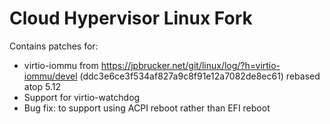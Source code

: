 # Cloud Hypervisor Linux Fork

Contains patches for:

* virtio-iommu from https://jpbrucker.net/git/linux/log/?h=virtio-iommu/devel (ddc3e6ce3f534af827a9c8f91e12a7082de8ec61) rebased atop 5.12
* Support for virtio-watchdog
* Bug fix: to support using ACPI reboot rather than EFI reboot

